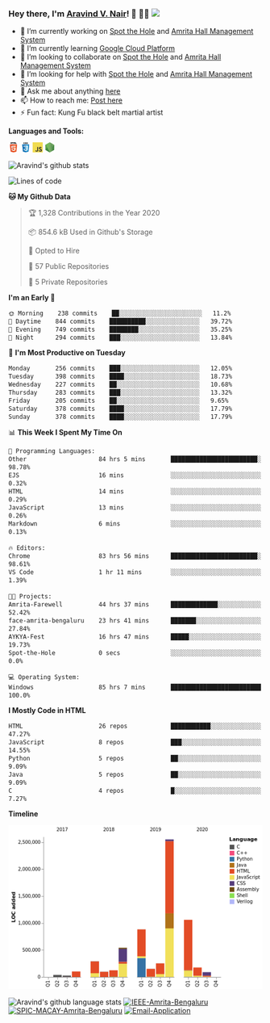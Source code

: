 ### Hey there, I'm [Aravind V. Nair](https://AravindVNair99.github.io)! 👋 👨‍💻 ![](https://komarev.com/ghpvc/?username=AravindVNair99&label=Views)

- 🔭 I’m currently working on [Spot the Hole](https://github.com/AravindVNair99/Spot-the-Hole) and [Amrita Hall Management System](https://github.com/AravindVNair99/Hall-Management-System)
- 🌱 I’m currently learning [Google Cloud Platform](https://cloud.google.com)
- 👯 I’m looking to collaborate on [Spot the Hole](https://github.com/AravindVNair99/Spot-the-Hole) and [Amrita Hall Management System](https://github.com/AravindVNair99/Hall-Management-System)
- 🤔 I’m looking for help with [Spot the Hole](https://github.com/AravindVNair99/Spot-the-Hole) and [Amrita Hall Management System](https://github.com/AravindVNair99/Hall-Management-System)
- 💬 Ask me about anything [here](https://github.com/AravindVNair99/AravindVNair99/issues)
- 📫 How to reach me: [Post here](https://github.com/AravindVNair99/AravindVNair99/issues)
- ⚡ Fun fact: Kung Fu black belt martial artist

**Languages and Tools:**

<code><img height="20px" src="https://raw.githubusercontent.com/github/explore/80688e429a7d4ef2fca1e82350fe8e3517d3494d/topics/html/html.png"></code>
<code><img height="20px" src="https://raw.githubusercontent.com/github/explore/80688e429a7d4ef2fca1e82350fe8e3517d3494d/topics/css/css.png"></code>
<code><img height="20px" src="https://raw.githubusercontent.com/github/explore/80688e429a7d4ef2fca1e82350fe8e3517d3494d/topics/javascript/javascript.png"></code>
<code><img height="20px" src="https://raw.githubusercontent.com/github/explore/80688e429a7d4ef2fca1e82350fe8e3517d3494d/topics/nodejs/nodejs.png"></code>

![Aravind's github stats](https://github-readme-stats.vercel.app/api?username=AravindVNair99&show_icons=true&include_all_commits=true&count_private=true)

<!--START_SECTION:waka-->
![Lines of code](https://img.shields.io/badge/From%20Hello%20World%20I%27ve%20Written-91.1%20million%20lines%20of%20code-blue)

**🐱 My Github Data** 

> 🏆 1,328 Contributions in the Year 2020
 > 
> 📦 854.6 kB Used in Github's Storage 
 > 
> 💼 Opted to Hire
 > 
> 📜 57 Public Repositories
 > 
> 🔑 5 Private Repositories 

**I'm an Early 🐤** 

```text
🌞 Morning    238 commits    ██░░░░░░░░░░░░░░░░░░░░░░░   11.2% 
🌆 Daytime    844 commits    ██████████░░░░░░░░░░░░░░░   39.72% 
🌃 Evening    749 commits    ████████░░░░░░░░░░░░░░░░░   35.25% 
🌙 Night      294 commits    ███░░░░░░░░░░░░░░░░░░░░░░   13.84%

```
📅 **I'm Most Productive on Tuesday** 

```text
Monday       256 commits    ███░░░░░░░░░░░░░░░░░░░░░░   12.05% 
Tuesday      398 commits    ████░░░░░░░░░░░░░░░░░░░░░   18.73% 
Wednesday    227 commits    ██░░░░░░░░░░░░░░░░░░░░░░░   10.68% 
Thursday     283 commits    ███░░░░░░░░░░░░░░░░░░░░░░   13.32% 
Friday       205 commits    ██░░░░░░░░░░░░░░░░░░░░░░░   9.65% 
Saturday     378 commits    ████░░░░░░░░░░░░░░░░░░░░░   17.79% 
Sunday       378 commits    ████░░░░░░░░░░░░░░░░░░░░░   17.79%

```


📊 **This Week I Spent My Time On** 

```text
💬 Programming Languages: 
Other                    84 hrs 5 mins       ████████████████████████░   98.78% 
EJS                      16 mins             ░░░░░░░░░░░░░░░░░░░░░░░░░   0.32% 
HTML                     14 mins             ░░░░░░░░░░░░░░░░░░░░░░░░░   0.29% 
JavaScript               13 mins             ░░░░░░░░░░░░░░░░░░░░░░░░░   0.26% 
Markdown                 6 mins              ░░░░░░░░░░░░░░░░░░░░░░░░░   0.13%

🔥 Editors: 
Chrome                   83 hrs 56 mins      ████████████████████████░   98.61% 
VS Code                  1 hr 11 mins        ░░░░░░░░░░░░░░░░░░░░░░░░░   1.39%

🐱‍💻 Projects: 
Amrita-Farewell          44 hrs 37 mins      █████████████░░░░░░░░░░░░   52.42% 
face-amrita-bengaluru    23 hrs 41 mins      ███████░░░░░░░░░░░░░░░░░░   27.84% 
AYKYA-Fest               16 hrs 47 mins      █████░░░░░░░░░░░░░░░░░░░░   19.73% 
Spot-the-Hole            0 secs              ░░░░░░░░░░░░░░░░░░░░░░░░░   0.0%

💻 Operating System: 
Windows                  85 hrs 7 mins       █████████████████████████   100.0%

```

**I Mostly Code in HTML** 

```text
HTML                     26 repos            ███████████░░░░░░░░░░░░░░   47.27% 
JavaScript               8 repos             ███░░░░░░░░░░░░░░░░░░░░░░   14.55% 
Python                   5 repos             ██░░░░░░░░░░░░░░░░░░░░░░░   9.09% 
Java                     5 repos             ██░░░░░░░░░░░░░░░░░░░░░░░   9.09% 
C                        4 repos             █░░░░░░░░░░░░░░░░░░░░░░░░   7.27%

```


**Timeline**

![Chart not found](https://github.com/aravindvnair99/aravindvnair99/blob/master/charts/bar_graph.png) 


<!--END_SECTION:waka-->
![Aravind's github language stats](https://github-readme-stats.vercel.app/api/top-langs/?username=AravindVNair99&layout=compact)
[![IEEE-Amrita-Bengaluru](https://github-readme-stats.vercel.app/api/pin/?username=AravindVNair99&repo=IEEE-Amrita-Bengaluru)](https://github.com/AravindVNair99/IEEE-Amrita-Bengaluru)
[![SPIC-MACAY-Amrita-Bengaluru](https://github-readme-stats.vercel.app/api/pin/?username=AravindVNair99&repo=SPIC-MACAY-Amrita-Bengaluru)](https://github.com/AravindVNair99/SPIC-MACAY-Amrita-Bengaluru)
[![Email-Application](https://github-readme-stats.vercel.app/api/pin/?username=AravindVNair99&repo=Email-Application)](https://github.com/AravindVNair99/Email-Application)

<!--
<p align="center">
<a href="https://buymeacoffee.com/AravindVNair99" target="_blank"><img src="https://cdn.buymeacoffee.com/buttons/arial-blue.png" alt="Buy Aravind A Coffee" height="40" width="170" ></a>
</p>
-->

